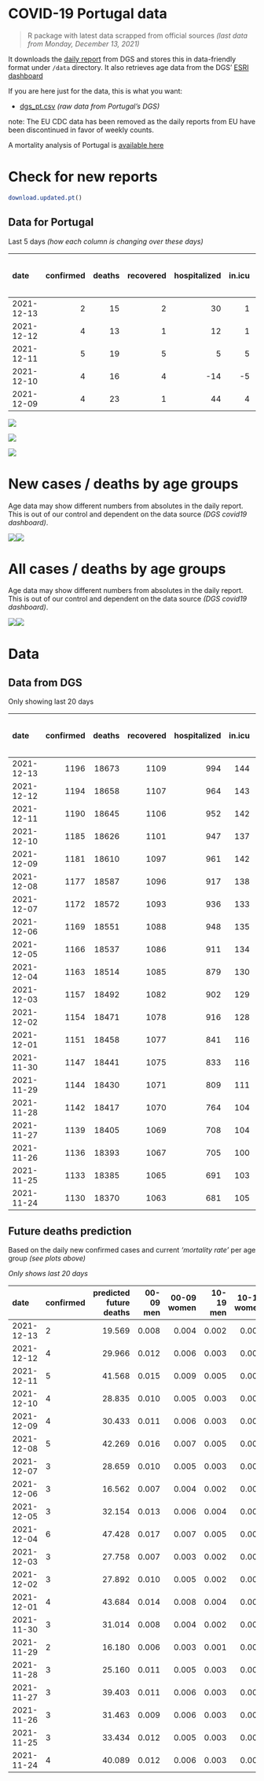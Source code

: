 COVID-19 Portugal data
================

> R package with latest data scrapped from official sources *(last data
> from Monday, December 13, 2021)*

It downloads the [daily
report](https://covid19.min-saude.pt/relatorio-de-situacao/) from DGS
and stores this in data-friendly format under `/data` directory. It also
retrieves age data from the DGS’ [ESRI
dashboard](https://covid19.min-saude.pt/ponto-de-situacao-atual-em-portugal/)

If you are here just for the data, this is what you want:

-   [dgs\_pt.csv](raw/master/data/dgs_pt.csv) *(raw data from Portugal’s
    DGS)*

note: The EU CDC data has been removed as the daily reports from EU have
been discontinued in favor of weekly counts.

A mortality analysis of Portugal is [available
here](https://averissimo.github.io/covid19-analysis/mortality.html)

# Check for new reports

``` r
download.updated.pt()
```

## Data for Portugal

Last 5 days *(how each column is changing over these days)*

| date       | confirmed | deaths | recovered | hospitalized | in.icu | first vaccine | second vaccine | confirmed m 00-09 | confirmed w 00-09 | confirmed m 10-19 | confirmed w 10-19 | confirmed m 20-29 | confirmed w 20-29 | confirmed m 30-39 | confirmed w 30-39 | confirmed m 40-49 | confirmed w 40-49 | confirmed m 50-59 | confirmed w 50-59 | confirmed m 60-69 | confirmed w 60-69 | confirmed m 70-79 | confirmed w 70-79 | confirmed m 80+ | confirmed w 80+ | death m 00-09 | death w 00-09 | death m 10-19 | death w 10-19 | death m 20-29 | death w 20-29 | death m 30-39 | death w 30-39 | death m 40-49 | death w 40-49 | death m 50-59 | death w 50-59 | death m 60-69 | death w 60-69 | death m 70-79 | death w 70-79 | death m 80+ | death w 80+ |
|:-----------|----------:|-------:|----------:|-------------:|-------:|--------------:|---------------:|------------------:|------------------:|------------------:|------------------:|------------------:|------------------:|------------------:|------------------:|------------------:|------------------:|------------------:|------------------:|------------------:|------------------:|------------------:|------------------:|----------------:|----------------:|--------------:|--------------:|--------------:|--------------:|--------------:|--------------:|--------------:|--------------:|--------------:|--------------:|--------------:|--------------:|--------------:|--------------:|--------------:|--------------:|------------:|------------:|
| 2021-12-13 |         2 |     15 |         2 |           30 |      1 |            NA |             NA |               164 |               174 |               117 |               120 |               168 |               159 |               163 |               161 |               189 |               191 |               163 |               160 |               118 |               103 |                50 |                58 |              19 |              36 |             0 |             0 |             0 |             0 |             0 |             0 |             0 |             0 |             0 |             1 |             0 |             0 |             3 |             1 |             4 |             1 |           3 |           2 |
| 2021-12-12 |         4 |     13 |         1 |           12 |      1 |            NA |             NA |               255 |               251 |               207 |               203 |               355 |               236 |               259 |               277 |               343 |               316 |               266 |               273 |               189 |               194 |                89 |                93 |              28 |              42 |             0 |             0 |             0 |             0 |             0 |             0 |             0 |             0 |             0 |             0 |             0 |             0 |             1 |             1 |             5 |             1 |           2 |           3 |
| 2021-12-11 |         5 |     19 |         5 |            5 |      5 |            NA |             NA |               321 |               343 |               336 |               277 |               419 |               345 |               416 |               404 |               434 |               531 |               303 |               368 |               246 |               283 |               125 |               122 |              42 |              59 |             0 |             0 |             0 |             0 |             0 |             0 |             0 |             0 |             0 |             0 |             1 |             0 |             1 |             0 |             3 |             1 |           8 |           5 |
| 2021-12-10 |         4 |     16 |         4 |          -14 |     -5 |            NA |             NA |               213 |               207 |               219 |               172 |               314 |               260 |               305 |               291 |               298 |               315 |               256 |               250 |               185 |               195 |                98 |               108 |              24 |              31 |             0 |             0 |             0 |             0 |             0 |             0 |             0 |             0 |             1 |             0 |             1 |             0 |             1 |             1 |             5 |             0 |           4 |           3 |
| 2021-12-09 |         4 |     23 |         1 |           44 |      4 |            NA |             NA |               236 |               226 |               221 |               185 |               355 |               236 |               295 |               267 |               260 |               278 |               193 |               243 |               168 |               175 |                88 |                83 |              39 |              41 |             0 |             0 |             0 |             0 |             0 |             0 |             0 |             0 |             0 |             0 |             0 |             0 |             4 |             0 |             4 |             1 |           7 |           7 |

![](README_files/figure-gfm/totals-1.svg)<!-- -->

![](README_files/figure-gfm/differential-1.svg)<!-- -->

![](README_files/figure-gfm/differential_7days-1.svg)<!-- -->

# New cases / deaths by age groups

Age data may show different numbers from absolutes in the daily report.
This is out of our control and dependent on the data source *(DGS
covid19 dashboard)*.

![](README_files/figure-gfm/new_cases_deaths-1.svg)<!-- -->![](README_files/figure-gfm/new_cases_deaths-2.svg)<!-- -->

# All cases / deaths by age groups

Age data may show different numbers from absolutes in the daily report.
This is out of our control and dependent on the data source *(DGS
covid19 dashboard)*.

![](README_files/figure-gfm/total_cases_deaths-1.svg)<!-- -->![](README_files/figure-gfm/total_cases_deaths-2.svg)<!-- -->

# Data

## Data from DGS

Only showing last 20 days

| date       | confirmed | deaths | recovered | hospitalized | in.icu | confirmed m 00-09 | confirmed w 00-09 | confirmed m 10-19 | confirmed w 10-19 | confirmed m 20-29 | confirmed w 20-29 | confirmed m 30-39 | confirmed w 30-39 | confirmed m 40-49 | confirmed w 40-49 | confirmed m 50-59 | confirmed w 50-59 | confirmed m 60-69 | confirmed w 60-69 | confirmed m 70-79 | confirmed w 70-79 | confirmed m 80+ | confirmed w 80+ | death m 00-09 | death w 00-09 | death m 10-19 | death w 10-19 | death m 20-29 | death w 20-29 | death m 30-39 | death w 30-39 | death m 40-49 | death w 40-49 | death m 50-59 | death w 50-59 | death m 60-69 | death w 60-69 | death m 70-79 | death w 70-79 | death m 80+ | death w 80+ | first vaccine | second vaccine |
|:-----------|----------:|-------:|----------:|-------------:|-------:|------------------:|------------------:|------------------:|------------------:|------------------:|------------------:|------------------:|------------------:|------------------:|------------------:|------------------:|------------------:|------------------:|------------------:|------------------:|------------------:|----------------:|----------------:|--------------:|--------------:|--------------:|--------------:|--------------:|--------------:|--------------:|--------------:|--------------:|--------------:|--------------:|--------------:|--------------:|--------------:|--------------:|--------------:|------------:|------------:|--------------:|---------------:|
| 2021-12-13 |      1196 |  18673 |      1109 |          994 |    144 |             41677 |             40187 |             64336 |             63489 |             95602 |             96575 |             83174 |             92448 |             86693 |            105549 |             72221 |             89898 |             53295 |             58504 |             33846 |             37845 |           27085 |           53355 |             2 |             1 |             1 |             1 |             8 |             5 |            27 |            20 |           115 |            73 |           378 |           160 |          1180 |           528 |          2506 |          1522 |        5583 |        6563 |            NA |             NA |
| 2021-12-12 |      1194 |  18658 |      1107 |          964 |    143 |             41513 |             40013 |             64219 |             63369 |             95434 |             96416 |             83011 |             92287 |             86504 |            105358 |             72058 |             89738 |             53177 |             58401 |             33796 |             37787 |           27066 |           53319 |             2 |             1 |             1 |             1 |             8 |             5 |            27 |            20 |           115 |            72 |           378 |           160 |          1177 |           527 |          2502 |          1521 |        5580 |        6561 |            NA |             NA |
| 2021-12-11 |      1190 |  18645 |      1106 |          952 |    142 |             41258 |             39762 |             64012 |             63166 |             95079 |             96180 |             82752 |             92010 |             86161 |            105042 |             71792 |             89465 |             52988 |             58207 |             33707 |             37694 |           27038 |           53277 |             2 |             1 |             1 |             1 |             8 |             5 |            27 |            20 |           115 |            72 |           378 |           160 |          1176 |           526 |          2497 |          1520 |        5578 |        6558 |            NA |             NA |
| 2021-12-10 |      1185 |  18626 |      1101 |          947 |    137 |             40937 |             39419 |             63676 |             62889 |             94660 |             95835 |             82336 |             91606 |             85727 |            104511 |             71489 |             89097 |             52742 |             57924 |             33582 |             37572 |           26996 |           53218 |             2 |             1 |             1 |             1 |             8 |             5 |            27 |            20 |           115 |            72 |           377 |           160 |          1175 |           526 |          2494 |          1519 |        5570 |        6553 |            NA |             NA |
| 2021-12-09 |      1181 |  18610 |      1097 |          961 |    142 |             40724 |             39212 |             63457 |             62717 |             94346 |             95575 |             82031 |             91315 |             85429 |            104196 |             71233 |             88847 |             52557 |             57729 |             33484 |             37464 |           26972 |           53187 |             2 |             1 |             1 |             1 |             8 |             5 |            27 |            20 |           114 |            72 |           376 |           160 |          1174 |           525 |          2489 |          1519 |        5566 |        6550 |            NA |             NA |
| 2021-12-08 |      1177 |  18587 |      1096 |          917 |    138 |             40488 |             38986 |             63236 |             62532 |             93991 |             95339 |             81736 |             91048 |             85169 |            103918 |             71040 |             88604 |             52389 |             57554 |             33396 |             37381 |           26933 |           53146 |             2 |             1 |             1 |             1 |             8 |             5 |            27 |            20 |           114 |            72 |           376 |           160 |          1170 |           525 |          2485 |          1518 |        5559 |        6543 |            NA |             NA |
| 2021-12-07 |      1172 |  18572 |      1093 |          936 |    133 |             40162 |             38691 |             62934 |             62263 |             93481 |             95056 |             81343 |             90653 |             84733 |            103455 |             70730 |             88238 |             52127 |             57264 |             33245 |             37245 |           26904 |           53083 |             2 |             1 |             1 |             1 |             8 |             5 |            27 |            20 |           114 |            72 |           376 |           160 |          1170 |           524 |          2480 |          1518 |        5553 |        6540 |            NA |             NA |
| 2021-12-06 |      1169 |  18551 |      1088 |          948 |    135 |             39953 |             38500 |             62765 |             62099 |             93181 |             94867 |             81081 |             90394 |             84444 |            103152 |             70534 |             87995 |             51930 |             57078 |             33148 |             37142 |           26881 |           53048 |             2 |             1 |             1 |             1 |             8 |             5 |            27 |            20 |           114 |            72 |           376 |           160 |          1169 |           523 |          2478 |          1514 |        5548 |        6532 |            NA |             NA |
| 2021-12-05 |      1166 |  18537 |      1086 |          911 |    134 |             39804 |             38342 |             62623 |             61990 |             93007 |             94727 |             80920 |             90221 |             84252 |            102941 |             70406 |             87851 |             51836 |             56984 |             33100 |             37083 |           26862 |           53029 |             2 |             1 |             1 |             1 |             8 |             5 |            27 |            20 |           114 |            72 |           376 |           160 |          1169 |           523 |          2472 |          1514 |        5543 |        6529 |            NA |             NA |
| 2021-12-04 |      1163 |  18514 |      1085 |          879 |    130 |             39540 |             38084 |             62386 |             61798 |             92700 |             94529 |             80688 |             89965 |             83901 |            102572 |             70198 |             87602 |             51645 |             56780 |             33009 |             36993 |           26828 |           52978 |             2 |             1 |             1 |             1 |             8 |             5 |            27 |            20 |           114 |            72 |           375 |           160 |          1167 |           523 |          2469 |          1514 |        5536 |        6519 |            NA |             NA |
| 2021-12-03 |      1157 |  18492 |      1082 |          902 |    129 |             39184 |             37801 |             62048 |             61515 |             92244 |             94162 |             80260 |             89587 |             83433 |            102044 |             69820 |             87214 |             51371 |             56487 |             32831 |             36842 |           26791 |           52914 |             2 |             1 |             1 |             1 |             8 |             5 |            27 |            20 |           114 |            72 |           375 |           159 |          1165 |           521 |          2466 |          1509 |        5530 |        6516 |            NA |             NA |
| 2021-12-02 |      1154 |  18471 |      1078 |          916 |    128 |             39045 |             37682 |             61910 |             61411 |             92046 |             94017 |             80072 |             89388 |             83219 |            101830 |             69646 |             87054 |             51232 |             56344 |             32740 |             36750 |           26766 |           52865 |             2 |             1 |             1 |             1 |             8 |             5 |            27 |            20 |           114 |            72 |           375 |           159 |          1162 |           521 |          2466 |          1506 |        5520 |        6511 |            NA |             NA |
| 2021-12-01 |      1151 |  18458 |      1077 |          841 |    116 |             38844 |             37487 |             61752 |             61248 |             91825 |             93860 |             79848 |             89160 |             82986 |            101589 |             69464 |             86859 |             51094 |             56223 |             32654 |             36674 |           26734 |           52818 |             2 |             1 |             1 |             1 |             8 |             5 |            27 |            20 |           114 |            72 |           374 |           159 |          1162 |           521 |          2465 |          1502 |        5517 |        6507 |            NA |             NA |
| 2021-11-30 |      1147 |  18441 |      1075 |          833 |    116 |             38544 |             37164 |             61478 |             61041 |             91483 |             93617 |             79516 |             88793 |             82602 |            101188 |             69171 |             86532 |             50850 |             55984 |             32529 |             36521 |           26690 |           52749 |             2 |             1 |             1 |             1 |             8 |             5 |            27 |            20 |           114 |            72 |           373 |           159 |          1162 |           520 |          2460 |          1500 |        5512 |        6504 |            NA |             NA |
| 2021-11-29 |      1144 |  18430 |      1071 |          809 |    111 |             38369 |             37009 |             61320 |             60907 |             91246 |             93469 |             79308 |             88587 |             82382 |            100932 |             68986 |             86308 |             50708 |             55832 |             32421 |             36409 |           26661 |           52700 |             2 |             1 |             1 |             1 |             8 |             5 |            27 |            20 |           114 |            72 |           372 |           159 |          1161 |           520 |          2458 |          1498 |        5510 |        6501 |            NA |             NA |
| 2021-11-28 |      1142 |  18417 |      1070 |          764 |    104 |             38247 |             36902 |             61237 |             60834 |             91139 |             93387 |             79166 |             88450 |             82249 |            100790 |             68900 |             86192 |             50628 |             55751 |             32369 |             36363 |           26644 |           52672 |             2 |             1 |             1 |             1 |             8 |             5 |            27 |            20 |           114 |            72 |           371 |           159 |          1160 |           519 |          2457 |          1497 |        5504 |        6499 |            NA |             NA |
| 2021-11-27 |      1139 |  18405 |      1069 |          708 |    104 |             38024 |             36700 |             61046 |             60691 |             90882 |             93231 |             78977 |             88250 |             82026 |            100535 |             68741 |             86005 |             50497 |             55584 |             32292 |             36295 |           26618 |           52630 |             2 |             1 |             1 |             1 |             8 |             5 |            27 |            20 |           114 |            72 |           371 |           158 |          1158 |           519 |          2456 |          1495 |        5501 |        6496 |            NA |             NA |
| 2021-11-26 |      1136 |  18393 |      1067 |          705 |    100 |             37805 |             36465 |             60862 |             60541 |             90604 |             93044 |             78735 |             88016 |             81768 |            100296 |             68548 |             85778 |             50335 |             55387 |             32189 |             36160 |           26567 |           52562 |             2 |             1 |             1 |             1 |             8 |             5 |            27 |            20 |           113 |            72 |           371 |           158 |          1157 |           519 |          2453 |          1494 |        5499 |        6492 |            NA |             NA |
| 2021-11-25 |      1133 |  18385 |      1065 |          691 |    103 |             37612 |             36240 |             60664 |             60393 |             90341 |             92864 |             78520 |             87797 |             81514 |            100023 |             68359 |             85576 |             50174 |             55199 |             32094 |             36048 |           26538 |           52508 |             2 |             1 |             1 |             1 |             8 |             5 |            27 |            20 |           113 |            72 |           371 |           158 |          1157 |           519 |          2451 |          1494 |        5495 |        6490 |            NA |             NA |
| 2021-11-24 |      1130 |  18370 |      1063 |          681 |    105 |             37372 |             36023 |             60503 |             60231 |             90081 |             92711 |             78318 |             87596 |             81300 |             99750 |             68189 |             85374 |             49990 |             55015 |             31993 |             35911 |           26508 |           52454 |             2 |             1 |             1 |             1 |             8 |             5 |            27 |            20 |           113 |            72 |           371 |           158 |          1157 |           519 |          2447 |          1490 |        5491 |        6487 |            NA |             NA |

## Future deaths prediction

Based on the daily new confirmed cases and current *‘mortality rate’*
per age group *(see plots above)*

*Only shows last 20 days*

| date       | confirmed | predicted future deaths | 00-09 men | 00-09 women | 10-19 men | 10-19 women | 20-29 men | 20-29 women | 30-39 men | 30-39 women | 40-49 men | 40-49 women | 50-59 men | 50-59 women | 60-69 men | 60-69 women | 70-79 men | 70-79 women | 80+ men | 80+ women |
|:-----------|:----------|------------------------:|----------:|------------:|----------:|------------:|----------:|------------:|----------:|------------:|----------:|------------:|----------:|------------:|----------:|------------:|----------:|------------:|--------:|----------:|
| 2021-12-13 | 2         |                  19.569 |     0.008 |       0.004 |     0.002 |       0.002 |     0.014 |       0.008 |     0.053 |       0.035 |     0.251 |       0.132 |     0.853 |       0.285 |     2.613 |       0.930 |     3.702 |       2.333 |   3.916 |     4.428 |
| 2021-12-12 | 4         |                  29.966 |     0.012 |       0.006 |     0.003 |       0.003 |     0.030 |       0.012 |     0.084 |       0.060 |     0.455 |       0.219 |     1.392 |       0.486 |     4.185 |       1.751 |     6.590 |       3.740 |   5.772 |     5.166 |
| 2021-12-11 | 5         |                  41.568 |     0.015 |       0.009 |     0.005 |       0.004 |     0.035 |       0.018 |     0.135 |       0.087 |     0.576 |       0.367 |     1.586 |       0.655 |     5.447 |       2.554 |     9.255 |       4.906 |   8.657 |     7.257 |
| 2021-12-10 | 4         |                  28.835 |     0.010 |       0.005 |     0.003 |       0.003 |     0.026 |       0.013 |     0.099 |       0.063 |     0.395 |       0.218 |     1.340 |       0.445 |     4.096 |       1.760 |     7.256 |       4.343 |   4.947 |     3.813 |
| 2021-12-09 | 4         |                  30.433 |     0.011 |       0.006 |     0.003 |       0.003 |     0.030 |       0.012 |     0.096 |       0.058 |     0.345 |       0.192 |     1.010 |       0.432 |     3.720 |       1.579 |     6.516 |       3.338 |   8.039 |     5.043 |
| 2021-12-08 | 5         |                  42.269 |     0.016 |       0.007 |     0.005 |       0.004 |     0.043 |       0.015 |     0.128 |       0.085 |     0.578 |       0.320 |     1.623 |       0.651 |     5.801 |       2.617 |    11.180 |       5.469 |   5.978 |     7.749 |
| 2021-12-07 | 3         |                  28.659 |     0.010 |       0.005 |     0.003 |       0.003 |     0.025 |       0.010 |     0.085 |       0.056 |     0.383 |       0.210 |     1.026 |       0.432 |     4.362 |       1.679 |     7.182 |       4.142 |   4.741 |     4.305 |
| 2021-12-06 | 3         |                  16.562 |     0.007 |       0.004 |     0.002 |       0.002 |     0.015 |       0.007 |     0.052 |       0.037 |     0.255 |       0.146 |     0.670 |       0.256 |     2.081 |       0.848 |     3.554 |       2.373 |   3.916 |     2.337 |
| 2021-12-05 | 3         |                  32.154 |     0.013 |       0.006 |     0.004 |       0.003 |     0.026 |       0.010 |     0.075 |       0.055 |     0.466 |       0.255 |     1.089 |       0.443 |     4.229 |       1.841 |     6.738 |       3.620 |   7.008 |     6.273 |
| 2021-12-04 | 6         |                  47.428 |     0.017 |       0.007 |     0.005 |       0.004 |     0.038 |       0.019 |     0.139 |       0.082 |     0.621 |       0.365 |     1.978 |       0.691 |     6.067 |       2.644 |    13.179 |       6.073 |   7.627 |     7.872 |
| 2021-12-03 | 3         |                  27.758 |     0.007 |       0.003 |     0.002 |       0.002 |     0.017 |       0.008 |     0.061 |       0.043 |     0.284 |       0.148 |     0.911 |       0.285 |     3.078 |       1.291 |     6.738 |       3.700 |   5.153 |     6.027 |
| 2021-12-02 | 3         |                  27.892 |     0.010 |       0.005 |     0.002 |       0.003 |     0.018 |       0.008 |     0.073 |       0.049 |     0.309 |       0.167 |     0.953 |       0.347 |     3.055 |       1.092 |     6.368 |       3.056 |   6.596 |     5.781 |
| 2021-12-01 | 4         |                  43.684 |     0.014 |       0.008 |     0.004 |       0.003 |     0.029 |       0.013 |     0.108 |       0.079 |     0.509 |       0.277 |     1.534 |       0.582 |     5.402 |       2.157 |     9.255 |       6.153 |   9.070 |     8.487 |
| 2021-11-30 | 3         |                  31.014 |     0.008 |       0.004 |     0.002 |       0.002 |     0.020 |       0.008 |     0.068 |       0.045 |     0.292 |       0.177 |     0.968 |       0.399 |     3.144 |       1.372 |     7.996 |       4.504 |   5.978 |     6.027 |
| 2021-11-29 | 2         |                  16.180 |     0.006 |       0.003 |     0.001 |       0.001 |     0.009 |       0.004 |     0.046 |       0.030 |     0.176 |       0.098 |     0.450 |       0.206 |     1.771 |       0.731 |     3.850 |       1.850 |   3.504 |     3.444 |
| 2021-11-28 | 3         |                  25.160 |     0.011 |       0.005 |     0.003 |       0.002 |     0.022 |       0.008 |     0.061 |       0.043 |     0.296 |       0.176 |     0.832 |       0.333 |     2.900 |       1.507 |     5.701 |       2.735 |   5.359 |     5.166 |
| 2021-11-27 | 3         |                  39.403 |     0.011 |       0.006 |     0.003 |       0.002 |     0.023 |       0.010 |     0.079 |       0.051 |     0.342 |       0.165 |     1.010 |       0.404 |     3.587 |       1.778 |     7.626 |       5.429 |  10.513 |     8.364 |
| 2021-11-26 | 3         |                  31.463 |     0.009 |       0.006 |     0.003 |       0.002 |     0.022 |       0.009 |     0.070 |       0.047 |     0.337 |       0.189 |     0.989 |       0.360 |     3.565 |       1.697 |     7.034 |       4.504 |   5.978 |     6.642 |
| 2021-11-25 | 3         |                  33.434 |     0.012 |       0.005 |     0.003 |       0.003 |     0.022 |       0.008 |     0.066 |       0.043 |     0.284 |       0.189 |     0.890 |       0.360 |     4.074 |       1.661 |     7.478 |       5.510 |   6.184 |     6.642 |
| 2021-11-24 | 4         |                  40.089 |     0.012 |       0.006 |     0.003 |       0.003 |     0.024 |       0.010 |     0.077 |       0.055 |     0.381 |       0.248 |     1.209 |       0.493 |     4.140 |       1.940 |     8.219 |       5.510 |   8.657 |     9.102 |
